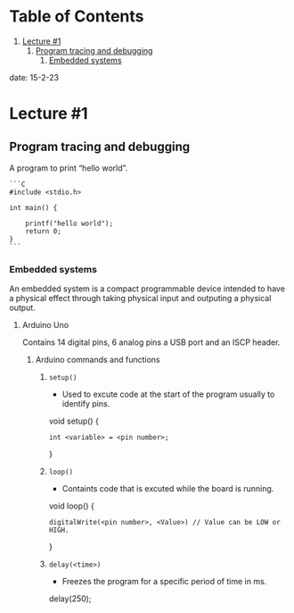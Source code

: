 
# Table of Contents

1.  [Lecture #1](#orgb9b481d)
    1.  [Program tracing and debugging](#org65212d2)
        1.  [Embedded systems](#org5248b95)

date: 15-2-23


<a id="orgb9b481d"></a>

# Lecture #1


<a id="org65212d2"></a>

## Program tracing and debugging

A program to print &ldquo;hello world&rdquo;.

    ```C
    #include <stdio.h>
    
    int main() {
    
        printf("hello world");
        return 0;
    }
    ```

<a id="org5248b95"></a>

### Embedded systems

An embedded system is a compact programmable device 
intended to have a physical effect through taking physical
input and outputing a physical output.

1.  Arduino Uno

    Contains 14 digital pins, 6 analog pins a USB port and an ISCP header.
    
    1.  Arduino commands and functions
    
        1.  `setup()`
            -   Used to excute code at the start of the program usually to identify pins.
        
            
            void setup() {
            
                int <variable> = <pin number>;
            
            }
        
        1.  `loop()`
            -   Containts code that is excuted while the board is running.
        
            
            void loop() {
            
                digitalWrite(<pin number>, <Value>) // Value can be LOW or HIGH.
            }
        
        1.  `delay(<time>)`
            -   Freezes the program for a specific period of time in ms.
        
            
            delay(250);


